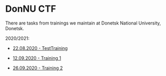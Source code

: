 # DonNU CTF

There are tasks from trainings we maintain at Donetsk National University, Donetsk.

2020/2021:

* [22.08.2020 - TestTraining](./2020_2021/TestTraining)

* [12.09.2020 - Training 1](./2020_2021/Training_1)

* [26.09.2020 - Training 2](./2020_2021/Training_2)

